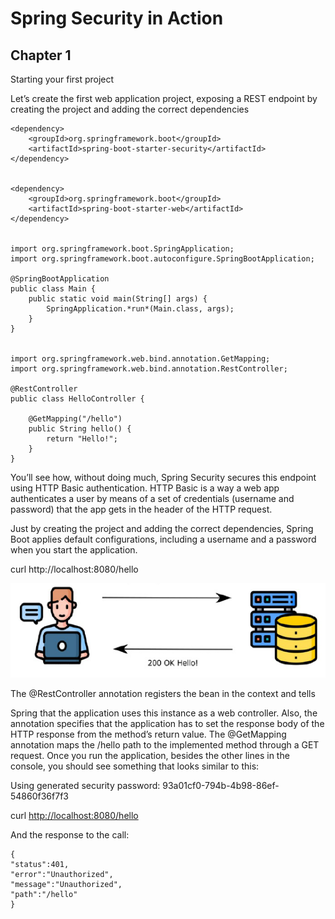 # Spring Security in Action

## Chapter 1

Starting your first project

Let’s create the first web application project, exposing a REST endpoint by creating the project and adding the correct dependencies
  
    <dependency>  
        <groupId>org.springframework.boot</groupId>  
        <artifactId>spring-boot-starter-security</artifactId>  
    </dependency>  

  
    <dependency>  
        <groupId>org.springframework.boot</groupId>  
        <artifactId>spring-boot-starter-web</artifactId>  
    </dependency>
  

    import org.springframework.boot.SpringApplication;  
    import org.springframework.boot.autoconfigure.SpringBootApplication;  
    
    @SpringBootApplication  
    public class Main {  
        public static void main(String[] args) {  
            SpringApplication.*run*(Main.class, args);  
        }  
    }
  

    import org.springframework.web.bind.annotation.GetMapping;  
    import org.springframework.web.bind.annotation.RestController;  
    
    @RestController  
    public class HelloController {  
    
        @GetMapping("/hello")  
        public String hello() {  
            return "Hello!";  
        }  
    }
  
You’ll see how, without doing much, Spring Security secures this endpoint using HTTP Basic authentication. HTTP Basic is a way a web app authenticates a user by means of a set of credentials (username and password) that the app gets in the header of the HTTP request.
  
Just by creating the project and adding the correct dependencies, Spring Boot applies default configurations, including a username and a password when you start the application.
  
curl http://localhost:8080/hello

![](../media/14c4a5532d96a1ce6a5aae42d20e7973.png)
  
The @RestController annotation registers the bean in the context and tells
  
Spring that the application uses this instance as a web controller. Also, the annotation specifies that the application has to set the response body of the HTTP response from the method’s return value. The @GetMapping annotation maps the /hello path to the implemented method through a GET request. Once you run the application, besides the other lines in the console, you should see something that looks similar to this:
  
Using generated security password: 93a01cf0-794b-4b98-86ef-54860f36f7f3
  


curl <http://localhost:8080/hello>

  

And the response to the call:
  


    {
    "status":401,
    "error":"Unauthorized",
    "message":"Unauthorized",
    "path":"/hello"
    }
